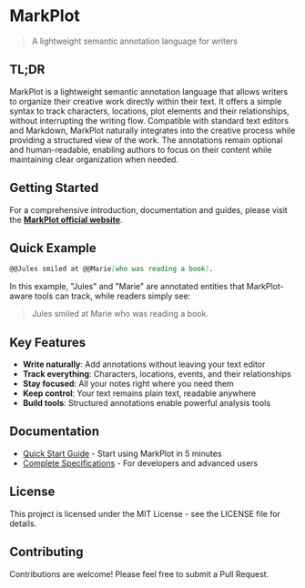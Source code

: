 # MarkPlot

> A lightweight semantic annotation language for writers

## TL;DR

MarkPlot is a lightweight semantic annotation language that allows writers to organize their creative work directly within their text. It offers a simple syntax to track characters, locations, plot elements and their relationships, without interrupting the writing flow. Compatible with standard text editors and Markdown, MarkPlot naturally integrates into the creative process while providing a structured view of the work. The annotations remain optional and human-readable, enabling authors to focus on their content while maintaining clear organization when needed.

## Getting Started

For a comprehensive introduction, documentation and guides, please visit the **[MarkPlot official website](https://markplot.github.io)**.

## Quick Example

```markdown
@@Jules smiled at @@Marie[who was reading a book].
```

In this example, "Jules" and "Marie" are annotated entities that MarkPlot-aware tools can track, while readers simply see:

> Jules smiled at Marie who was reading a book.

## Key Features

- **Write naturally**: Add annotations without leaving your text editor
- **Track everything**: Characters, locations, events, and their relationships
- **Stay focused**: All your notes right where you need them
- **Keep control**: Your text remains plain text, readable anywhere
- **Build tools**: Structured annotations enable powerful analysis tools

## Documentation

- [Quick Start Guide](https://markplot.github.io/quickstart.html) - Start using MarkPlot in 5 minutes
- [Complete Specifications](https://markplot.github.io/specifications.html) - For developers and advanced users

## License

This project is licensed under the MIT License - see the LICENSE file for details.

## Contributing

Contributions are welcome! Please feel free to submit a Pull Request.
